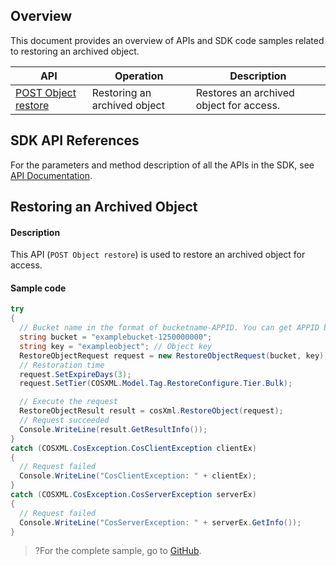 ## Overview

This document provides an overview of APIs and SDK code samples related to restoring an archived object.

| API | Operation | Description |
| ------------------------------------------------------------ | -------------- | ----------------------------------------- |
| [POST Object restore](https://intl.cloud.tencent.com/document/product/436/12633) | Restoring an archived object | Restores an archived object for access. |

## SDK API References

For the parameters and method description of all the APIs in the SDK, see [API Documentation](https://cos-dotnet-sdk-doc-1253960454.file.myqcloud.com/).

## Restoring an Archived Object 

#### Description

This API (`POST Object restore`) is used to restore an archived object for access.

#### Sample code

[//]: # (.cssg-snippet-restore-object)
```cs
try
{
  // Bucket name in the format of bucketname-APPID. You can get APPID by referring to https://console.cloud.tencent.com/developer.
  string bucket = "examplebucket-1250000000";
  string key = "exampleobject"; // Object key
  RestoreObjectRequest request = new RestoreObjectRequest(bucket, key);
  // Restoration time
  request.SetExpireDays(3);
  request.SetTier(COSXML.Model.Tag.RestoreConfigure.Tier.Bulk);

  // Execute the request
  RestoreObjectResult result = cosXml.RestoreObject(request);
  // Request succeeded
  Console.WriteLine(result.GetResultInfo());
}
catch (COSXML.CosException.CosClientException clientEx)
{
  // Request failed
  Console.WriteLine("CosClientException: " + clientEx);
}
catch (COSXML.CosException.CosServerException serverEx)
{
  // Request failed
  Console.WriteLine("CosServerException: " + serverEx.GetInfo());
}
```

>?For the complete sample, go to [GitHub](https://github.com/tencentyun/cos-snippets/tree/master/dotnet/dist/RestoreObject.cs).

